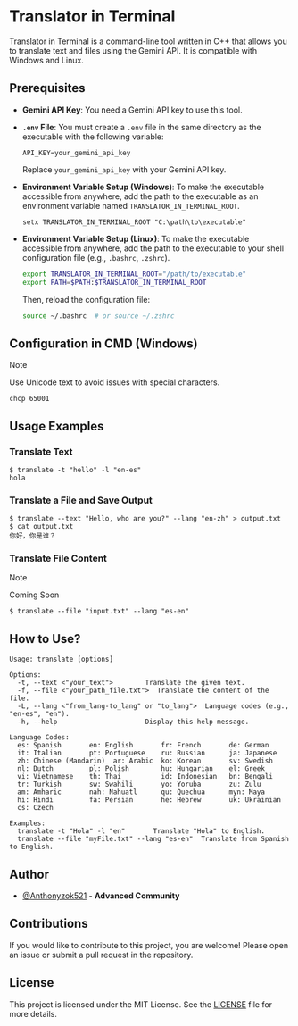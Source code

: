 ﻿# Translator in Terminal

Translator in Terminal is a command-line tool written in C++ that allows you to translate text and files using the Gemini API. It is compatible with Windows and Linux.

## Prerequisites

- **Gemini API Key**: You need a Gemini API key to use this tool.
- **`.env` File**: You must create a `.env` file in the same directory as the executable with the following variable:
  ```plaintext
  API_KEY=your_gemini_api_key
  ```
  Replace `your_gemini_api_key` with your Gemini API key.

- **Environment Variable Setup (Windows)**:
  To make the executable accessible from anywhere, add the path to the executable as an environment variable named `TRANSLATOR_IN_TERMINAL_ROOT`.

  ```shell
  setx TRANSLATOR_IN_TERMINAL_ROOT "C:\path\to\executable"
  ```
  
- **Environment Variable Setup (Linux)**:
  To make the executable accessible from anywhere, add the path to the executable to your shell configuration file (e.g., `.bashrc`, `.zshrc`).

  ```bash
  export TRANSLATOR_IN_TERMINAL_ROOT="/path/to/executable"
  export PATH=$PATH:$TRANSLATOR_IN_TERMINAL_ROOT
  ```

  Then, reload the configuration file:

  ```bash
  source ~/.bashrc  # or source ~/.zshrc
  ```

## Configuration in CMD (Windows)

> [!NOTE]
> Use Unicode text to avoid issues with special characters.
```shell
chcp 65001
```

## Usage Examples

### Translate Text
```shell
$ translate -t "hello" -l "en-es"
hola
```

### Translate a File and Save Output
```shell
$ translate --text "Hello, who are you?" --lang "en-zh" > output.txt
$ cat output.txt
你好，你是谁？
```

### Translate File Content
> [!NOTE]
> Coming Soon
```shell
$ translate --file "input.txt" --lang "es-en"
```

## How to Use?

```plaintext
Usage: translate [options]

Options:
  -t, --text <"your_text">        Translate the given text.
  -f, --file <"your_path_file.txt">  Translate the content of the file.
  -L, --lang <"from_lang-to_lang" or "to_lang">  Language codes (e.g., "en-es", "en").
  -h, --help                      Display this help message.

Language Codes:
  es: Spanish       en: English       fr: French       de: German
  it: Italian       pt: Portuguese    ru: Russian      ja: Japanese
  zh: Chinese (Mandarin)  ar: Arabic  ko: Korean       sv: Swedish
  nl: Dutch         pl: Polish        hu: Hungarian    el: Greek
  vi: Vietnamese    th: Thai          id: Indonesian   bn: Bengali
  tr: Turkish       sw: Swahili       yo: Yoruba       zu: Zulu
  am: Amharic       nah: Nahuatl      qu: Quechua      myn: Maya
  hi: Hindi         fa: Persian       he: Hebrew       uk: Ukrainian
  cs: Czech

Examples:
  translate -t "Hola" -l "en"       Translate "Hola" to English.
  translate --file "myFile.txt" --lang "es-en"  Translate from Spanish to English.
```

## Author
- [@Anthonyzok521](https://www.github.com/Anthonyzok521) - **Advanced Community**

## Contributions
If you would like to contribute to this project, you are welcome! Please open an issue or submit a pull request in the repository.

## License
This project is licensed under the MIT License. See the [LICENSE](LICENSE) file for more details.
